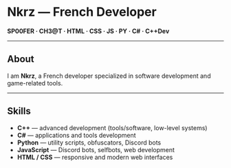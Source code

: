 # Nkrz — French Developer

**SP00FER · CH3@T · HTML · CSS · JS · PY · C# · C++Dev**

---

## About
I am **Nkrz**, a French developer specialized in software development and game-related tools.  

---

## Skills
- **C++** — advanced development (tools/software, low-level systems)  
- **C#** — applications and tools development  
- **Python** — utility scripts, obfuscators, Discord bots  
- **JavaScript** — Discord bots, selfbots, web development  
- **HTML / CSS** — responsive and modern web interfaces

